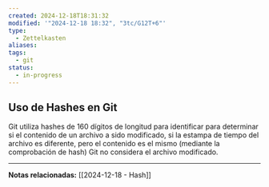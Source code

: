 ```yaml
---
created: 2024-12-18T18:31:32
modified: '"2024-12-18 18:32", "3tc/G12T+6"'
type:
  - Zettelkasten
aliases: 
tags:
  - git
status:
  - in-progress
---
```


## Uso de Hashes en Git
Git utiliza hashes de 160 dígitos de longitud para identificar para determinar si el contenido de un archivo a sido modificado, si la estampa de tiempo del archivo es diferente, pero el contenido es el mismo (mediante la comprobación de hash) Git no considera el archivo modificado.



--- 
 **Notas relacionadas:**
[[2024-12-18 - Hash]]
